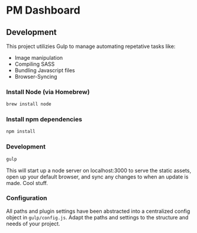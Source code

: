 PM Dashboard
============

## Development
This project utilizies Gulp to manage automating repetative tasks like:
* Image manipulation
* Compiling SASS
* Bundling Javascript files
* Browser-Syncing

### Install Node (via Homebrew)
```bash
brew install node
```

### Install npm dependencies
```bash
npm install
```

### Development
```bash
gulp
```
This will start up a node server on localhost:3000 to serve the static assets, open up your default browser, and sync any changes to when an update is made. Cool stuff.

### Configuration
All paths and plugin settings have been abstracted into a centralized config object in `gulp/config.js`. Adapt the paths and settings to the structure and needs of your project.
